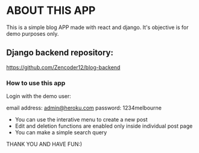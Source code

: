 # ABOUT THIS APP

This is a simple blog APP made with react and django. It's objective is for demo purposes only.

## Django backend repository:

https://github.com/Zencoder12/blog-backend

### How to use this app

Login with the demo user:

email address: admin@heroku.com
password: 1234melbourne

- You can use the interative menu to create a new post
- Edit and deletion functions are enabled only inside individual post page
- You can make a simple search query

THANK YOU AND HAVE FUN:)
